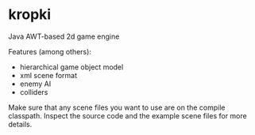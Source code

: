 # kropki
Java AWT-based 2d game engine

Features (among others):
- hierarchical game object model
- xml scene format
- enemy AI
- colliders

Make sure that any scene files you want to use are on the compile classpath. Inspect the source code and the example scene files for more details.
